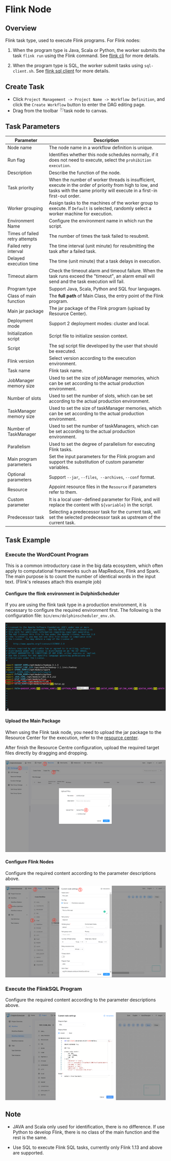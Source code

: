 # Flink Node

## Overview

Flink task type, used to execute Flink programs. For Flink nodes:

1. When the program type is Java, Scala or Python, the worker submits the task `flink run` using the Flink command. See [flink cli](https://nightlies.apache.org/flink/flink-docs-release-1.14/docs/deployment/cli/) for more details.

2. When the program type is SQL, the worker submit tasks using `sql-client.sh`. See [flink sql client](https://nightlies.apache.org/flink/flink-docs-master/docs/dev/table/sqlclient/) for more details.

## Create Task

- Click `Project Management -> Project Name -> Workflow Definition`, and click the `Create Workflow` button to enter the DAG editing page.
- Drag from the toolbar <img src="../../../../img/tasks/icons/flink.png" width="15"/>task node to canvas.

## Task Parameters

| **Parameter** | **Description** |
| ------- | ---------- |
| Node name | The node name in a workflow definition is unique. |
| Run flag | Identifies whether this node schedules normally, if it does not need to execute, select the `prohibition execution`. |
| Description | Describe the function of the node. |
| Task priority | When the number of worker threads is insufficient, execute in the order of priority from high to low, and tasks with the same priority will execute in a first-in first-out order. |
| Worker grouping | Assign tasks to the machines of the worker group to execute. If `Default` is selected, randomly select a worker machine for execution. |
| Environment Name | Configure the environment name in which run the script. |
| Times of failed retry attempts | The number of times the task failed to resubmit. |
| Failed retry interval | The time interval (unit minute) for resubmitting the task after a failed task. |
| Delayed execution time | The time (unit minute) that a task delays in execution. |
| Timeout alarm | Check the timeout alarm and timeout failure. When the task runs exceed the "timeout", an alarm email will send and the task execution will fail. |
| Program type | Support Java, Scala, Python and SQL four languages. |
| Class of main function | The **full path** of Main Class, the entry point of the Flink program. |
| Main jar package | The jar package of the Flink program (upload by Resource Center). |
| Deployment mode | Support 2 deployment modes: cluster and local. |
| Initialization script | Script file to initialize session context. |
| Script | The sql script file developed by the user that should be executed. |
| Flink version | Select version according to the execution environment. |
| Task name | Flink task name. |
| JobManager memory size | Used to set the size of jobManager memories, which can be set according to the actual production environment. |
| Number of slots | Used to set the number of slots, which can be set according to the actual production environment. |
| TaskManager memory size | Used to set the size of taskManager memories, which can be set according to the actual production environment. |
| Number of TaskManager | Used to set the number of taskManagers, which can be set according to the actual production environment. |
| Parallelism | Used to set the degree of parallelism for executing Flink tasks. |
| Main program parameters | Set the input parameters for the Flink program and support the substitution of custom parameter variables. |
| Optional parameters | Support `--jar`, `--files`,` --archives`, `--conf` format. |
| Resource | Appoint resource files in the `Resource` if parameters refer to them. |
| Custom parameter | It is a local user-defined parameter for Flink, and will replace the content with `${variable}` in the script. |
| Predecessor task | Selecting a predecessor task for the current task, will set the selected predecessor task as upstream of the current task. |

## Task Example

### Execute the WordCount Program

This is a common introductory case in the big data ecosystem, which often apply to computational frameworks such as MapReduce, Flink and Spark. The main purpose is to count the number of identical words in the input text. (Flink's releases attach this example job)

#### Configure the flink environment in DolphinScheduler

If you are using the flink task type in a production environment, it is necessary to configure the required environment first. The following is the configuration file: `bin/env/dolphinscheduler_env.sh`.

![demo-flink-simple](../../../../img/tasks/demo/flink_task01.png)

#### Upload the Main Package

When using the Flink task node, you need to upload the jar package to the Resource Center for the execution, refer to the [resource center](../resource/configuration.md).

After finish the Resource Centre configuration, upload the required target files directly by dragging and dropping.

![resource_upload](../../../../img/tasks/demo/upload_jar.png)

#### Configure Flink Nodes

Configure the required content according to the parameter descriptions above.

![demo-flink-simple](../../../../img/tasks/demo/flink_task02.png)

### Execute the FlinkSQL Program

Configure the required content according to the parameter descriptions above.

![demo-flink-sql-simple](../../../../img/tasks/demo/flink_sql_test.png)

## Note

- JAVA and Scala only used for identification, there is no difference. If use Python to develop Flink, there is no class of the main function and the rest is the same.

- Use SQL to execute Flink SQL tasks, currently only Flink 1.13 and above are supported.
